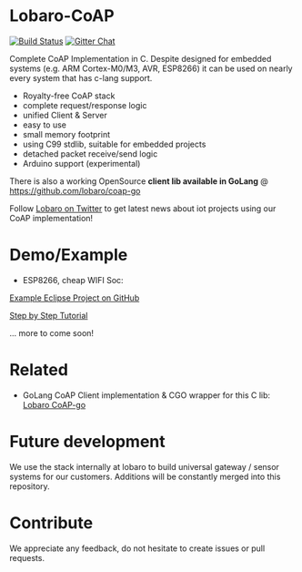 # Lobaro-CoAP

[![Build Status](https://travis-ci.org/Lobaro/lobaro-coap.svg?branch=master)](https://travis-ci.org/Lobaro/lobaro-coap)
[![Gitter Chat](http://img.shields.io/badge/chat-online-brightgreen.svg)](https://gitter.im/lobaro-iot/Lobby)

Complete CoAP Implementation in C.
Despite designed for embedded systems (e.g. ARM Cortex-M0/M3, AVR, ESP8266) it can be used on nearly every system that has c-lang support.

* Royalty-free CoAP stack
* complete request/response logic
* unified Client & Server
* easy to use
* small memory footprint
* using C99 stdlib, suitable for embedded projects
* detached packet receive/send logic
* Arduino support (experimental)

There is also a working OpenSource **client lib available in GoLang** @ https://github.com/lobaro/coap-go

Follow [Lobaro on Twitter](https://twitter.com/LobaroHH) to get latest news about iot projects using our CoAP implementation!

# Demo/Example
* ESP8266, cheap WIFI Soc:

[Example Eclipse Project on GitHub](https://github.com/lobaro/lobaro-coap-on-esp8266)

[Step by Step Tutorial](http://www.lobaro.com/lobaro-coap-on-esp8266/)

... more to come soon!

# Related
* GoLang CoAP Client implementation & CGO wrapper for this C lib: [Lobaro CoAP-go](https://github.com/lobaro/coap-go)

# Future development
We use the stack internally at lobaro to build universal gateway / sensor systems for our customers. Additions will be constantly merged into this repository. 

# Contribute
We appreciate any feedback, do not hesitate to create issues or pull requests.

